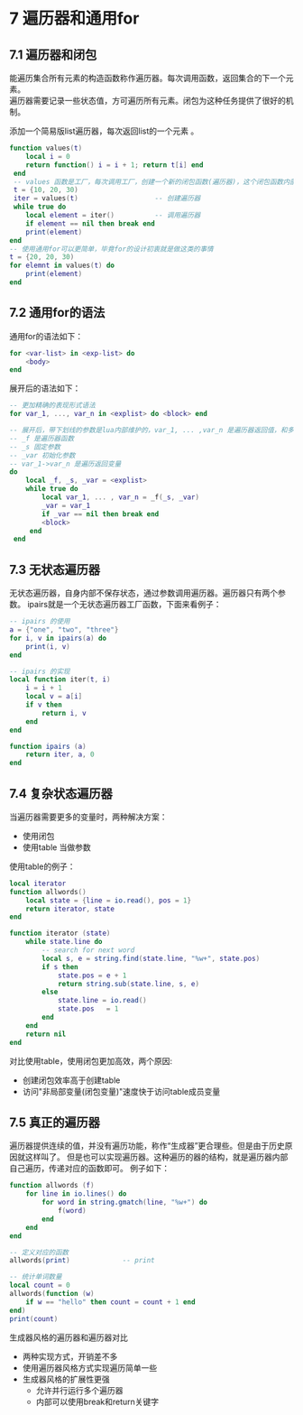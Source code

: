 # 7 遍历器和通用for
## 7.1  遍历器和闭包
能遍历集合所有元素的构造函数称作遍历器。每次调用函数，返回集合的下一个元素。  
遍历器需要记录一些状态值，方可遍历所有元素。闭包为这种任务提供了很好的机制。 

添加一个简易版list遍历器，每次返回list的一个元素 。
```lua
function values(t)
    local i = 0
    return function() i = i + 1; return t[i] end
 end
 -- values 函数是工厂，每次调用工厂，创建一个新的闭包函数(遍历器)，这个闭包函数内部记录了t和i的值。每次调用遍历器，返回list下一个值，当最后返回nil时，遍历结束。
 t = {10, 20, 30)
 iter = values(t)                   -- 创建遍历器
 while true do
    local element = iter()          -- 调用遍历器
    if element == nil then break end
    print(element)
end
-- 使用通用for可以更简单，毕竟for的设计初衷就是做这类的事情
t = {20, 20, 30)
for elemnt in values(t) do
    print(element)
end
```

## 7.2 通用for的语法
通用for的语法如下：
```lua
for <var-list> in <exp-list> do
    <body>
end
```
展开后的语法如下：
```lua
-- 更加精确的表现形式语法
for var_1, ..., var_n in <explist> do <block> end

-- 展开后，带下划线的参数是lua内部维护的，var_1, ... ,var_n 是遍历器返回值，和多重赋值一样，多退少补
-- _f 是遍历器函数
-- _s 固定参数
-- _var 初始化参数
-- var_1->var_n 是遍历返回变量
do
    local _f, _s, _var = <explist>
    while true do
        local var_1, ... , var_n = _f(_s, _var)
        _var = var_1
        if _var == nil then break end
        <block>
     end
 end
```
## 7.3 无状态遍历器
无状态遍历器，自身内部不保存状态，通过参数调用遍历器。遍历器只有两个参数。 
ipairs就是一个无状态遍历器工厂函数，下面来看例子：
```lua
-- ipairs 的使用
a = {"one", "two", "three"}
for i, v in ipairs(a) do
    print(i, v)
end

-- ipairs 的实现
local function iter(t, i)
    i = i + 1
    local v = a[i]
    if v then
        return i, v
    end
end

function ipairs (a)
    return iter, a, 0
end
```

## 7.4  复杂状态遍历器
当遍历器需要更多的变量时，两种解决方案：

* 使用闭包
* 使用table 当做参数

使用table的例子：
```lua
local iterator
function allwords()
    local state = {line = io.read(), pos = 1}
    return iterator, state
end

function iterator (state)
    while state.line do
        -- search for next word
        local s, e = string.find(state.line, "%w+", state.pos)
        if s then
            state.pos = e + 1
            return string.sub(state.line, s, e)
        else
            state.line = io.read()
            state.pos   = 1
        end
    end
    return nil
end
```

对比使用table，使用闭包更加高效，两个原因:

* 创建闭包效率高于创建table
* 访问"非局部变量(闭包变量)"速度快于访问table成员变量

## 7.5 真正的遍历器
遍历器提供连续的值，并没有遍历功能，称作“生成器”更合理些。但是由于历史原因就这样叫了。 
但是也可以实现遍历器。这种遍历的器的结构，就是遍历器内部自己遍历，传递对应的函数即可。
例子如下：
```lua
function allwords (f)
    for line in io.lines() do
        for word in string.gmatch(line, "%w+") do
            f(word)
        end
    end
end

-- 定义对应的函数
allwords(print)             -- print 

-- 统计单词数量
local count = 0
allwords(function (w)
    if w == "hello" then count = count + 1 end
end)
print(count)
```
生成器风格的遍历器和遍历器对比

* 两种实现方式，开销差不多
* 使用遍历器风格方式实现遍历简单一些
* 生成器风格的扩展性更强
    * 允许并行运行多个遍历器
    * 内部可以使用break和return关键字

